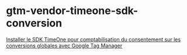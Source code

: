 # gtm-vendor-timeone-sdk-conversion

[Installer le SDK TimeOne pour comptabilisation du consentement sur les conversions globales avec Google Tag Manager](docs/install.md)